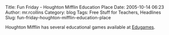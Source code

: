Title: Fun Friday - Houghton Mifflin Education Place
Date: 2005-10-14 06:23
Author: mr.rcollins
Category: blog
Tags: Free Stuff for Teachers, Headlines
Slug: fun-friday-houghton-mifflin-education-place

Houghton Mifflin has several educational games available at
[Edugames][].

  [Edugames]: http://www.eduplace.com/edugames.html
